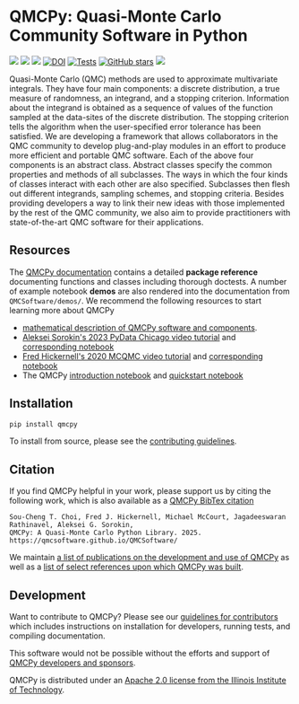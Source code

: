 # QMCPy: Quasi-Monte Carlo Community Software in Python

[![](https://img.shields.io/badge/qmcpy.org-15bfa9)](https://qmcpy.org/)
[![](https://img.shields.io/badge/Docs-6b03fc)](https://QMCSoftware.github.io/QMCSoftware/)
[![](https://img.shields.io/badge/PyPI-fc7303)](https://pypi.org/project/qmcpy/)
[![DOI](https://zenodo.org/badge/DOI/10.5281/zenodo.3964489.svg)](https://doi.org/10.5281/zenodo.3964489)
[![Tests](https://github.com/QMCSoftware/QMCSoftware/actions/workflows/python-package-conda.yml/badge.svg?branch=master)](https://github.com/QMCSoftware/QMCSoftware/actions/workflows/python-package-conda.yml?query=branch%3Amaster)
[![GitHub stars](https://img.shields.io/github/stars/QMCSoftware/QMCSoftware?style=social)](https://github.com/QMCSoftware/QMCSoftware)
[![](https://img.shields.io/badge/GitHub_Issues-030ffc)](https://github.com/QMCSoftware/QMCSoftware/issues)

Quasi-Monte Carlo (QMC) methods are used to approximate multivariate integrals. They have four main components: a discrete distribution, a true measure of randomness, an integrand, and a stopping criterion. Information about the integrand is obtained as a sequence of values of the function sampled at the data-sites of the discrete distribution. The stopping criterion tells the algorithm when the user-specified error tolerance has been satisfied. We are developing a framework that allows collaborators in the QMC community to develop plug-and-play modules in an effort to produce more efficient and portable QMC software. Each of the above four components is an abstract class. Abstract classes specify the common properties and methods of all subclasses. The ways in which the four kinds of classes interact with each other are also specified. Subclasses then flesh out different integrands, sampling schemes, and stopping criteria. Besides providing developers a way to link their new ideas with those implemented by the rest of the QMC community, we also aim to provide practitioners with state-of-the-art QMC software for their applications.

## Resources

The [QMCPy documentation](https://QMCSoftware.github.io/QMCSoftware/) contains a detailed **package reference** documenting functions and classes including thorough doctests. A number of example notebook **demos** are also rendered into the documentation from `QMCSoftware/demos/`. We recommend the following resources to start learning more about QMCPy

- [mathematical description of QMCPy software and components](https://qmcsoftware.github.io/QMCSoftware/components).
- [Aleksei Sorokin's 2023 PyData Chicago video tutorial](https://www.youtube.com/watch?v=bRcKiLA2yBQ) and [corresponding notebook](https://qmcsoftware.github.io/QMCSoftware/demos/talk_paper_demos/pydata.chi.2023/)
- [Fred Hickernell's 2020 MCQMC video tutorial](https://www.youtube.com/watch?v=gL8M_7c-YUE) and [corresponding notebook](https://qmcsoftware.github.io/QMCSoftware/demos/talk_paper_demos/MCQMC_Tutorial_2020/MCQMC_2020_QMC_Software_Tutorial.ipynb)
- The QMCPy [introduction notebook](https://qmcsoftware.github.io/QMCSoftware/demos/qmcpy_intro) and [quickstart notebook](https://qmcsoftware.github.io/QMCSoftware/demos/quickstart)

## Installation

```bash
pip install qmcpy
```

To install from source, please see the [contributing guidelines](https://qmcsoftware.github.io/QMCSoftware/contributing).

## Citation

If you find QMCPy helpful in your work, please support us by citing the following work, which is also available as a [QMCPy BibTex citation](https://github.com/QMCSoftware/QMCSoftware/blob/master/cite_qmcpy.bib)

~~~
Sou-Cheng T. Choi, Fred J. Hickernell, Michael McCourt, Jagadeeswaran Rathinavel, Aleksei G. Sorokin,
QMCPy: A Quasi-Monte Carlo Python Library. 2025.
https://qmcsoftware.github.io/QMCSoftware/
~~~

We maintain [a list of publications on the development and use of QMCPy](https://qmcpy.org/publications/) as well as a [list of select references upon which QMCPy was built](https://qmcsoftware.github.io/QMCSoftware/references).

## Development

Want to contribute to QMCPy? Please see our [guidelines for contributors](https://qmcsoftware.github.io/QMCSoftware/contributing) which includes instructions on installation for developers, running tests, and compiling documentation.

This software would not be possible without the efforts and support of [QMCPy developers and sponsors](https://qmcsoftware.github.io/QMCSoftware/community).

QMCPy is distributed under an [Apache 2.0 license from the Illinois Institute of Technology](https://github.com/QMCSoftware/QMCSoftware/blob/master/LICENSE).
